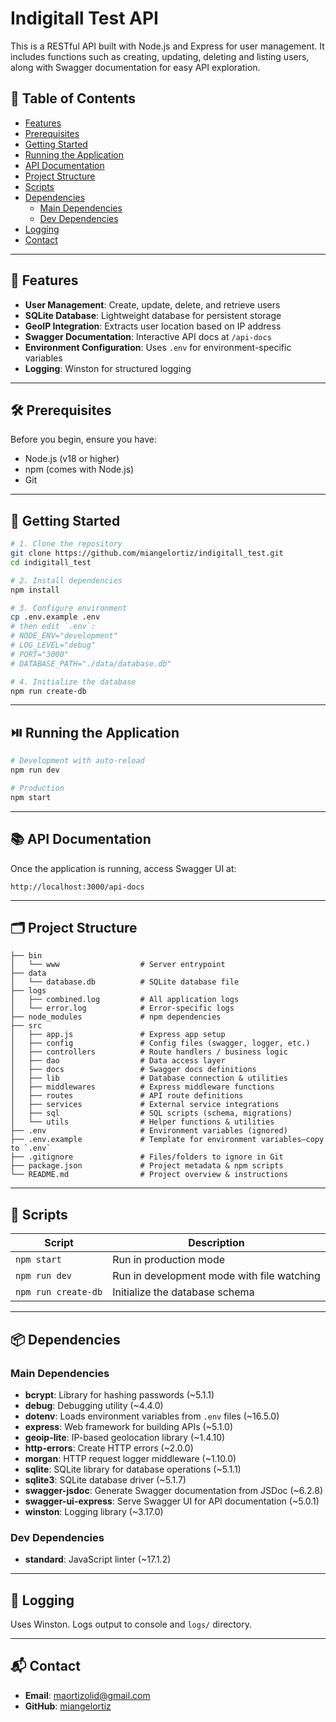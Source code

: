 # Indigitall Test API

This is a RESTful API built with Node.js and Express for user management. It includes functions such as creating, updating, deleting and listing users, along with Swagger documentation for easy API exploration.

## 📑 Table of Contents
- [Features](#-features)  
- [Prerequisites](#️-prerequisites)  
- [Getting Started](#-getting-started)  
- [Running the Application](#️-running-the-application)  
- [API Documentation](#-api-documentation)  
- [Project Structure](#️-project-structure)   
- [Scripts](#-scripts)  
- [Dependencies](#-dependencies)  
  - [Main Dependencies](#main-dependencies)  
  - [Dev Dependencies](#dev-dependencies)  
- [Logging](#-logging)  
- [Contact](#-contact)  

---

## 🚀 Features

- **User Management**: Create, update, delete, and retrieve users  
- **SQLite Database**: Lightweight database for persistent storage  
- **GeoIP Integration**: Extracts user location based on IP address  
- **Swagger Documentation**: Interactive API docs at `/api-docs`  
- **Environment Configuration**: Uses `.env` for environment-specific variables  
- **Logging**: Winston for structured logging  

---

## 🛠️ Prerequisites

Before you begin, ensure you have:

- Node.js (v18 or higher)  
- npm (comes with Node.js)  
- Git  

---

## 🏁 Getting Started

```bash
# 1. Clone the repository
git clone https://github.com/miangelortiz/indigitall_test.git
cd indigitall_test

# 2. Install dependencies
npm install

# 3. Configure environment
cp .env.example .env
# then edit `.env`:
# NODE_ENV="development"
# LOG_LEVEL="debug"
# PORT="3000"
# DATABASE_PATH="./data/database.db"

# 4. Initialize the database
npm run create-db
```

---

## ⏯️ Running the Application

```bash
# Development with auto-reload
npm run dev

# Production
npm start
```

---

## 📚 API Documentation

Once the application is running, access Swagger UI at:

```
http://localhost:3000/api-docs
```

---

## 🗂️ Project Structure

```text
├── bin
│   └── www                  # Server entrypoint
├── data
│   └── database.db          # SQLite database file
├── logs
│   ├── combined.log         # All application logs
│   └── error.log            # Error-specific logs
├── node_modules             # npm dependencies
├── src
│   ├── app.js               # Express app setup
│   ├── config               # Config files (swagger, logger, etc.)
│   ├── controllers          # Route handlers / business logic
│   ├── dao                  # Data access layer
│   ├── docs                 # Swagger docs definitions
│   ├── lib                  # Database connection & utilities
│   ├── middlewares          # Express middleware functions
│   ├── routes               # API route definitions
│   ├── services             # External service integrations
│   ├── sql                  # SQL scripts (schema, migrations)
│   └── utils                # Helper functions & utilities
├── .env                     # Environment variables (ignored)
├── .env.example             # Template for environment variables—copy to `.env`
├── .gitignore               # Files/folders to ignore in Git
├── package.json             # Project metadata & npm scripts
└── README.md                # Project overview & instructions
```

---

## 📜 Scripts

| Script              | Description                                |
| ------------------- | ------------------------------------------ |
| `npm start`         | Run in production mode                     |
| `npm run dev`       | Run in development mode with file watching |
| `npm run create-db` | Initialize the database schema             |

---

## 📦 Dependencies

### Main Dependencies

- **bcrypt**: Library for hashing passwords (~5.1.1)  
- **debug**: Debugging utility (~4.4.0)  
- **dotenv**: Loads environment variables from `.env` files (~16.5.0)  
- **express**: Web framework for building APIs (~5.1.0)  
- **geoip-lite**: IP-based geolocation library (~1.4.10)  
- **http-errors**: Create HTTP errors (~2.0.0)  
- **morgan**: HTTP request logger middleware (~1.10.0)  
- **sqlite**: SQLite library for database operations (~5.1.1)  
- **sqlite3**: SQLite database driver (~5.1.7)  
- **swagger-jsdoc**: Generate Swagger documentation from JSDoc (~6.2.8)  
- **swagger-ui-express**: Serve Swagger UI for API documentation (~5.0.1)  
- **winston**: Logging library (~3.17.0)  

### Dev Dependencies

- **standard**: JavaScript linter (~17.1.2)  

---

## 📝 Logging

Uses Winston. Logs output to console and `logs/` directory.  

---

## 📬 Contact

- **Email**: maortizolid@gmail.com  
- **GitHub**: [miangelortiz](https://github.com/miangelortiz)  